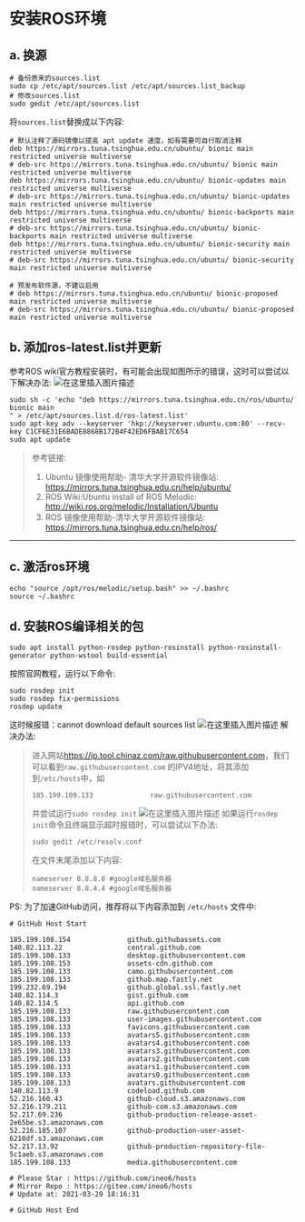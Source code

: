 ﻿# 安装ROS环境
## a. 换源
```shell
# 备份原来的sources.list
sudo cp /etc/apt/sources.list /etc/apt/sources.list_backup
# 修改sources.list
sudo gedit /etc/apt/sources.list
```
将`sources.list`替换成以下内容: 
```shell
# 默认注释了源码镜像以提高 apt update 速度，如有需要可自行取消注释
deb https://mirrors.tuna.tsinghua.edu.cn/ubuntu/ bionic main restricted universe multiverse
# deb-src https://mirrors.tuna.tsinghua.edu.cn/ubuntu/ bionic main restricted universe multiverse
deb https://mirrors.tuna.tsinghua.edu.cn/ubuntu/ bionic-updates main restricted universe multiverse
# deb-src https://mirrors.tuna.tsinghua.edu.cn/ubuntu/ bionic-updates main restricted universe multiverse
deb https://mirrors.tuna.tsinghua.edu.cn/ubuntu/ bionic-backports main restricted universe multiverse
# deb-src https://mirrors.tuna.tsinghua.edu.cn/ubuntu/ bionic-backports main restricted universe multiverse
deb https://mirrors.tuna.tsinghua.edu.cn/ubuntu/ bionic-security main restricted universe multiverse
# deb-src https://mirrors.tuna.tsinghua.edu.cn/ubuntu/ bionic-security main restricted universe multiverse

# 预发布软件源，不建议启用
# deb https://mirrors.tuna.tsinghua.edu.cn/ubuntu/ bionic-proposed main restricted universe multiverse
# deb-src https://mirrors.tuna.tsinghua.edu.cn/ubuntu/ bionic-proposed main restricted universe multiverse
```

## b. 添加ros-latest.list并更新
参考ROS wiki官方教程安装时，有可能会出现如图所示的错误，这时可以尝试以下解决办法:
![在这里插入图片描述](https://img-blog.csdnimg.cn/20210410181043538.png?x-oss-process=image,type_ZmFuZ3poZW5naGVpdGk,shadow_10,text_aHR0cHM6Ly9ibG9nLmNzZG4ubmV0L2N4czU1MzQ=,size_16,color_FFFFFF,t_70)
```shell
sudo sh -c 'echo "deb https://mirrors.tuna.tsinghua.edu.cn/ros/ubuntu/ bionic main
" > /etc/apt/sources.list.d/ros-latest.list'
sudo apt-key adv --keyserver 'hkp://keyserver.ubuntu.com:80' --recv-key C1CF6E31E6BADE8868B172B4F42ED6FBAB17C654
sudo apt update
```

> 参考链接: 
> 1. Ubuntu 镜像使用帮助- 清华大学开源软件镜像站: <https://mirrors.tuna.tsinghua.edu.cn/help/ubuntu/>
> 2. ROS Wiki:Ubuntu install of ROS Melodic: <http://wiki.ros.org/melodic/Installation/Ubuntu>
> 3. ROS 镜像使用帮助-清华大学开源软件镜像站: <https://mirrors.tuna.tsinghua.edu.cn/help/ros/>
--- 
## c. 激活ros环境
```shell
echo "source /opt/ros/melodic/setup.bash" >> ~/.bashrc
source ~/.bashrc
```

## d. 安装ROS编译相关的包
```shell
sudo apt install python-rosdep python-rosinstall python-rosinstall-generator python-wstool build-essential
```
按照官网教程，运行以下命令:
```shell
sudo rosdep init
sudo rosdep fix-permissions
rosdep update
```
这时候报错：cannot download default sources list
![在这里插入图片描述](https://img-blog.csdnimg.cn/20210410213947221.png)
解决办法: 
>进入网站<https://ip.tool.chinaz.com/raw.githubusercontent.com>，我们可以看到`raw.githubusercontent.com` 的IPV4地址，将其添加到`/etc/hosts`中，如
>```shell
>185.199.109.133              raw.githubusercontent.com
>```
>并尝试运行`sudo rosdep init`
![在这里插入图片描述](https://img-blog.csdnimg.cn/20210410215739613.png?x-oss-process=image,type_ZmFuZ3poZW5naGVpdGk,shadow_10,text_aHR0cHM6Ly9ibG9nLmNzZG4ubmV0L2N4czU1MzQ=,size_16,color_FFFFFF,t_70)
>如果运行`rosdep init`命令且终端显示超时报错时，可以尝试以下办法:
>```shell
>sudo gedit /etc/resolv.conf
>```
>在文件末尾添加以下内容:
>```shell
>nameserver 8.8.8.8 #google域名服务器
>nameserver 8.8.4.4 #google域名服务器
>```

PS: 为了加速GitHub访问，推荐将以下内容添加到 `/etc/hosts` 文件中:

```shell
# GitHub Host Start

185.199.108.154              github.githubassets.com
140.82.113.22                central.github.com
185.199.108.133              desktop.githubusercontent.com
185.199.108.153              assets-cdn.github.com
185.199.108.133              camo.githubusercontent.com
185.199.108.133              github.map.fastly.net
199.232.69.194               github.global.ssl.fastly.net
140.82.114.3                 gist.github.com
140.82.114.5                 api.github.com
185.199.108.133              raw.githubusercontent.com
185.199.108.133              user-images.githubusercontent.com
185.199.108.133              favicons.githubusercontent.com
185.199.108.133              avatars5.githubusercontent.com
185.199.108.133              avatars4.githubusercontent.com
185.199.108.133              avatars3.githubusercontent.com
185.199.108.133              avatars2.githubusercontent.com
185.199.108.133              avatars1.githubusercontent.com
185.199.108.133              avatars0.githubusercontent.com
185.199.108.133              avatars.githubusercontent.com
140.82.113.9                 codeload.github.com
52.216.160.43                github-cloud.s3.amazonaws.com
52.216.179.211               github-com.s3.amazonaws.com
52.217.69.236                github-production-release-asset-2e65be.s3.amazonaws.com
52.216.185.107               github-production-user-asset-6210df.s3.amazonaws.com
52.217.13.92                 github-production-repository-file-5c1aeb.s3.amazonaws.com
185.199.108.133              media.githubusercontent.com

# Please Star : https://github.com/ineo6/hosts
# Mirror Repo : https://gitee.com/ineo6/hosts
# Update at: 2021-03-29 18:16:31

# GitHub Host End
```

